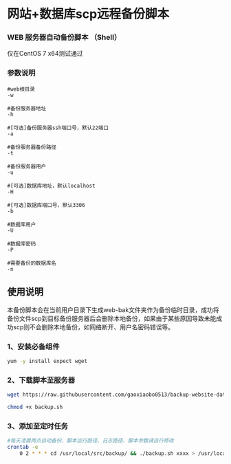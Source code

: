 # 网站+数据库scp远程备份脚本

### WEB 服务器自动备份脚本 （Shell）  

仅在CentOS 7 x64测试通过

###  参数说明  

```shell
#web根目录
-w 

#备份服务器地址
-h

#[可选]备份服务器ssh端口号，默认22端口
-a

#备份服务器备份路径
-t

#备份服务器用户
-u

#[可选]数据库地址，默认localhost
-H

#[可选]数据库端口号，默认3306
-b

#数据库用户
-U

#数据库密码
-P

#需要备份的数据库名
-n
```



## 使用说明

本备份脚本会在当前用户目录下生成web-bak文件夹作为备份临时目录，成功将备份文件scp到目标备份服务器后会删除本地备份，如果由于某些原因导致未能成功scp则不会删除本地备份，如网络断开、用户名密码错误等。

###  1、安装必备组件

```bash
yum -y install expect wget
```

### 2、下载脚本至服务器

```bash
wget https://raw.githubusercontent.com/gaoxiaobo0513/backup-website-database-with-scp/master/backup.sh

chmod +x backup.sh
```

### 3、添加至定时任务

```bash
#每天凌晨两点自动备份，脚本运行路径、日志路径、脚本参数请自行修改
crontab -e
    0 2 * * * cd /usr/local/src/backup/ && ./backup.sh xxxx > /usr/local/src/backup/backup-cron.log  2>&1 &
```

